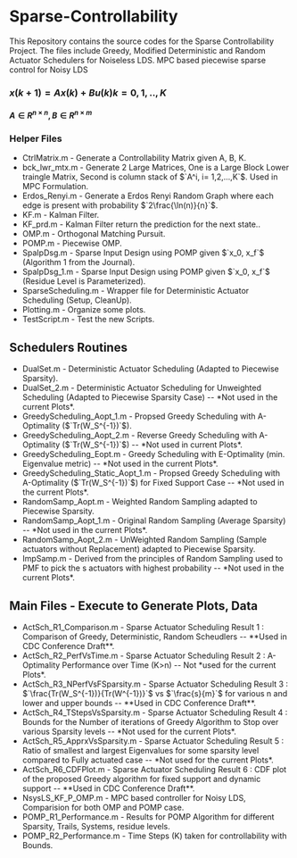 # Sparse-Controllability
This Repository contains the source codes for the Sparse Controllability Project. The files include Greedy, Modified Deterministic and Random Actuator Schedulers for Noiseless LDS. MPC based piecewise sparse control for Noisy LDS

### $`x(k+1) = Ax(k) + Bu(k) k = 0,1,..,K`$
#### $`A \in R^{n \times n}, B \in R^{n \times m}`$
### Helper Files
<ul>
  <li>CtrlMatrix.m - Generate a Controllability Matrix given A, B, K.</li>  
  <li>bck_lwr_mtx.m - Generate 2 Large Matrices, One is a Large Block Lower traingle Matrix, Second is column stack of $`A^i, i= 1,2,...,K`$. Used in MPC Formulation.  </li>
  <li>Erdos_Renyi.m - Generate a Erdos Renyi Random Graph where each edge is present with probability $`2\frac{\ln(n)}{n}`$.  </li>
  <li>KF.m - Kalman Filter.  </li>
  <li>KF_prd.m - Kalman Filter return the prediction for the next state..  </li>
  <li>OMP.m - Orthogonal Matching Pursuit.  </li>
  <li>POMP.m - Piecewise OMP.  </li>
  <li>SpaIpDsg.m - Sparse Input Design using POMP given $`x_0, x_f`$ (Algorithm 1 from the Journal).  </li>
  <li>SpaIpDsg_1.m - Sparse Input Design using POMP given $`x_0, x_f`$ (Residue Level is Parameterized).  </li>
  <li>SparseScheduling.m - Wrapper file for Deterministic Actuator Scheduling (Setup, CleanUp).  </li>
  <li>Plotting.m - Organize some plots.  </li>
  <li>TestScript.m - Test the new Scripts.  </li>
</ul>

## Schedulers Routines
<ul>
  <li>DualSet.m - Deterministic Actuator Scheduling (Adapted to Piecewise Sparsity).  </li>
  <li>DualSet_2.m - Deterministic Actuator Scheduling for Unweighted Scheduling (Adapted to Piecewise Sparsity Case) -- *Not used in the current Plots*.  </li>
  <li>GreedyScheduling_Aopt_1.m - Propsed Greedy Scheduling with A-Optimality ($`Tr(W_S^{-1})`$).  </li>
  <li>GreedyScheduling_Aopt_2.m - Reverse Greedy Scheduling with A-Optimality ($`Tr(W_S^{-1})`$) -- *Not used in current Plots*.  </li>
  <li>GreedyScheduling_Eopt.m - Greedy Scheduling with E-Optimality (min. Eigenvalue metric) -- *Not used in the current Plots*.  </li>
  <li>GreedyScheduling_Static_Aopt_1.m - Propsed Greedy Scheduling with A-Optimality ($`Tr(W_S^{-1})`$) for Fixed Support Case -- *Not used in the current Plots*.  </li>
  <li>RandomSamp_Aopt.m - Weighted Random Sampling adapted to Piecewise Sparsity.  </li>
  <li>RandomSamp_Aopt_1.m - Original Random Sampling (Average Sparsity) -- *Not used in the current Plots*.  </li>
  <li>RandomSamp_Aopt_2.m - UnWeighted Random Sampling (Sample actuators without Replacement) adapted to Piecewise Sparsity.  </li>
  <li>ImpSamp.m - Derived from the principles of Random Sampling used to PMF to pick the s actuators with highest probability -- *Not used in the current Plots*. </li>
</ul>

## Main Files - Execute to Generate Plots, Data
<ul>
  <li>ActSch_R1_Comparison.m - Sparse Actuator Scheduling Result 1 : Comparison of Greedy, Deterministic, Random Scheudlers -- **Used in CDC Conference Draft**.  </li>
  <li>ActSch_R2_PerfVsTime.m - Sparse Actuator Scheduling Result 2 : A-Optimality Performance over Time (K>n) -- Not *used for the current Plots*.  </li>
  <li>ActSch_R3_NPerfVsFSparsity.m - Sparse Actuator Scheduling Result 3 : $`\frac{Tr(W_S^{-1})}{Tr(W^{-1})}`$ vs $`\frac{s}{m}`$ for various n and lower and upper bounds -- **Used in CDC Conference Draft**.  </li>
  <li>ActSch_R4_TStepsVsSparsity.m - Sparse Actuator Scheduling Result 4 : Bounds for the Number of iterations of Greedy Algorithm to Stop over various Sparsity levels -- *Not used for the current Plots*.  </li>
  <li>ActSch_R5_ApprxVsSparsity.m - Sparse Actuator Scheduling Result 5 : Ratio of smallest and largest Eigenvalues for some sparsity level compared  to Fully actuated case -- *Not used for the current Plots*.  </li>
  <li>ActSch_R6_CDFPlot.m - Sparse Actuator Scheduling Result 6 : CDF plot of the proposed Greedy algorithm for fixed support and dynamic support -- **Used in CDC Conference Draft**.  </li>
  <li>NsysLS_KF_P_OMP.m - MPC based controller for Noisy LDS, Comparision for both OMP and POMP case.  </li>
  <li>POMP_R1_Performance.m - Results for POMP Algorithm for different Sparsity, Trails, Systems, residue levels.  </li>
  <li>POMP_R2_Performance.m - Time Steps (K) taken for controllability with Bounds.  </li>
</ul>
